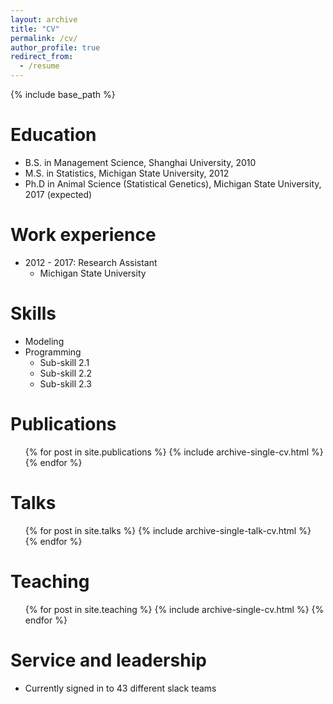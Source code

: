 ```yaml
---
layout: archive
title: "CV"
permalink: /cv/
author_profile: true
redirect_from:
  - /resume
---
```


{% include base_path %}

Education
======
* B.S. in Management Science, Shanghai University, 2010
* M.S. in Statistics, Michigan State University, 2012
* Ph.D in Animal Science (Statistical Genetics), Michigan State University, 2017 (expected)

Work experience
======
* 2012 - 2017: Research Assistant
  * Michigan State University


Skills
======
* Modeling
* Programming
  * Sub-skill 2.1
  * Sub-skill 2.2
  * Sub-skill 2.3


Publications
======
  <ul>{% for post in site.publications %}
    {% include archive-single-cv.html %}
  {% endfor %}</ul>

Talks
======
  <ul>{% for post in site.talks %}
    {% include archive-single-talk-cv.html %}
  {% endfor %}</ul>

Teaching
======
  <ul>{% for post in site.teaching %}
    {% include archive-single-cv.html %}
  {% endfor %}</ul>

Service and leadership
======
* Currently signed in to 43 different slack teams
